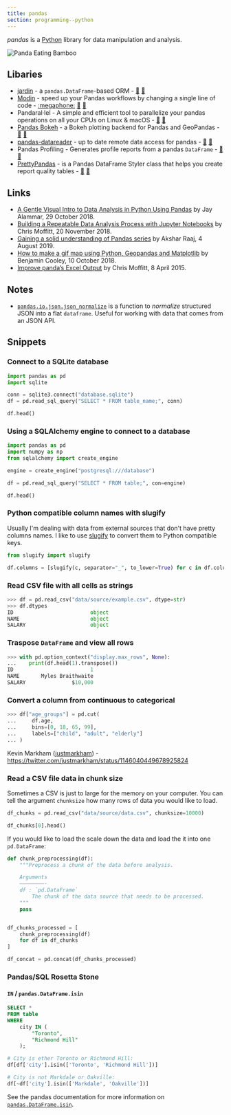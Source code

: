 ```yaml
---
title: pandas
section: programming--python
---
```


<dfn>pandas</dfn> is a [Python][1] library for data manipulation and analysis.

![Panda Eating Bamboo][image-1]

## Libaries

-   [jardin][9] - a `pandas.DataFrame`-based ORM - [:octopus:][10] [:snake:][11]
-   [Modin][2] - speed up your Pandas workflows by changing a single line of code - [:megaphone:][3] [:octopus:][4] [:snake:][5]
-   Pandaral·lel - A simple and efficient tool to parallelize your pandas operations on all your CPUs on Linux & macOS - [:octopus:](https://github.com/nalepae/pandarallel "pandarallel on GitHub") [:snake:](https://pypi.org/project/pandas-pandarallel/ "pandarallel on PyPi")
-   [Pandas Bokeh][6] - a Bokeh plotting backend for Pandas and GeoPandas - [:octopus:][7] [:snake:][8]
-   [pandas-datareader](https://pydata.github.io/pandas-datareader/) - up to date remote data access for pandas - [:octopus:](https://github.com/pydata/pandas-datareader) [:snake:](https://pypi.org/project/pandas-datareader/)
-   Pandas Profiling - Generates profile reports from a pandas `DataFrame` - [:octopus:](https://github.com/pandas-profiling/pandas-profiling "Pandas Profiling on GitHub") [:snake:](https://pypi.org/project/pandas-profiling/ "Pandas Profiling on PyPi")
-   [PrettyPandas][12] - is a Pandas DataFrame Styler class that helps you create report quality tables - [:octopus:][13] [:snake:][14]

## Links

-   [A Gentle Visual Intro to Data Analysis in Python Using Pandas][15] by Jay Alammar, 29 October 2018.
-   [Building a Repeatable Data Analysis Process with Jupyter Notebooks][17] by Chris Moffitt, 20 November 2018.
-   [Gaining a solid understanding of Pandas series](https://towardsdatascience.com/gaining-a-solid-understanding-of-pandas-series-893fb8f785aa) by Akshar Raaj, 4 August 2019.
-   [How to make a gif map using Python, Geopandas and Matplotlib](https://towardsdatascience.com/how-to-make-a-gif-map-using-python-geopandas-and-matplotlib-cd8827cefbc8) by Benjamin Cooley, 10 October 2018.
-   [Improve panda’s Excel Output][16] by Chris Moffitt, 8 April 2015.

## Notes

-   [`pandas.io.json.json_normalize`][18] is a function to _normalize_ structured JSON into a flat `dataframe`. Useful for working with data that comes from an JSON API.

## Snippets

### Connect to a SQLite database

```python
import pandas as pd
import sqlite

conn = sqlite3.connect("database.sqlite")
df = pd.read_sql_query("SELECT * FROM table_name;", conn)

df.head()
```

### Using a SQLAlchemy engine to connect to a database

```python
import pandas as pd
import numpy as np
from sqlalchemy import create_engine

engine = create_engine("postgresql:///database")

df = pd.read_sql_query("SELECT * FROM table;", con=engine)

df.head()
```

### Python compatible column names with slugify

Usually I'm dealing with data from external sources that don't have pretty columns names. I like to use [slugify][19] to convert them to Python compatible keys.

```python
from slugify import slugify

df.columns = [slugify(c, separator="_", to_lower=True) for c in df.columns]
```

### Read CSV file with all cells as strings

```python
>>> df = pd.read_csv("data/source/example.csv", dtype=str)
>>> df.dtypes
ID                         object
NAME                       object
SALARY                     object
```

### Traspose `DataFrame` and view all rows

```python
>>> with pd.option_context("display.max_rows", None):
...    print(df.head(1).transpose())
ID                         1
NAME       Myles Braithwaite
SALARY               $10,000
```

### Convert a column from continuous to categorical

```python
>>> df["age_groups"] = pd.cut(
...     df.age,
...     bins=[0, 18, 65, 99],
...     labels=["child", "adult", "elderly"]
... )
```

Kevin Markham ([justmarkham](https://twitter.com/justmarkham)) - <https://twitter.com/justmarkham/status/1146040449678925824>

### Read a CSV file data in chunk size

Sometimes a CSV is just to large for the memory on your computer. You can tell the argument `chunksize` how many rows of data you would like to load.

```python
df_chunks = pd.read_csv("data/source/data.csv", chunksize=10000)

df_chunks[0].head()
```

If you would like to load the scale down the data and load the it into one `pd.DataFrame`:

```python
def chunk_preprocessing(df):
    """Preprocess a chunk of the data before analysis.

    Arguments
    ————————-
    df : `pd.DataFrame`
        The chunk of the data source that needs to be processed.
    """
    pass


df_chunks_processed = [
    chunk_preprocessing(df)
    for df in df_chunks
]

df_concat = pd.concat(df_chunks_processed)
```

### Pandas/SQL Rosetta Stone

#### `IN` / `pandas.DataFrame.isin`

```sql
SELECT *
FROM table
WHERE
    city IN (
        "Toronto",
        "Richmond Hill"
    );
```

```python
# City is ether Toronto or Richmond Hill:
df[df['city'].isin(['Toronto', 'Richmond Hill'])]

# City is not Markdale or Oakville:
df[~df['city'].isin(['Markdale', 'Oakville'])]
```

See the pandas documentation for more information on [`pandas.DataFrame.isin`][20].

[1]: README.md

[2]: https://modin.readthedocs.io/en/latest/

[3]: https://rise.cs.berkeley.edu/blog/modin-pandas-on-ray-october-2018/ "Modin (Pandas on Ray)"

[4]: https://github.com/modin-project/modin/ "Modin on GitHub"

[5]: https://pypi.org/project/modin/ "Modin on PyPi"

[6]: https://github.com/PatrikHlobil/Pandas-Bokeh

[7]: https://github.com/PatrikHlobil/Pandas-Bokeh "Pandas Bokeh on GitHub"

[8]: https://pypi.org/project/pandas-bokeh/ "Pandas Bokeh on PyPi"

[9]: https://jardin.readthedocs.io/en/latest/

[10]: https://github.com/instacart/jardin "jardin on GitHub"

[11]: https://pypi.org/project/jardin/ "jardin on PyPi"

[12]: https://prettypandas.readthedocs.io/en/latest/

[13]: https://github.com/HHammond/PrettyPandas "PrettyPandas on GitHub"

[14]: https://pypi.org/project/prettypandas/ "PrettyPandas on PyPi"

[15]: https://jalammar.github.io/gentle-visual-intro-to-data-analysis-python-pandas/

[16]: http://pbpython.com/improve-pandas-excel-output.html

[17]: http://pbpython.com/notebook-process.html

[18]: https://pandas.pydata.org/pandas-docs/stable/generated/pandas.io.json.json_normalize.html

[19]: https://pypi.python.org/pypi/awesome-slugify

[20]: https://pandas.pydata.org/pandas-docs/stable/generated/pandas.DataFrame.isin.html

[image-1]: ../../assets/gifs/panda-eating.gif
